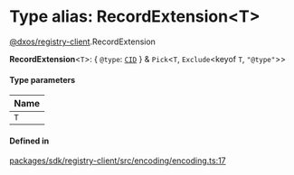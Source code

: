 # Type alias: RecordExtension<T\>

[@dxos/registry-client](../modules/dxos_registry_client.md).RecordExtension

 **RecordExtension**<`T`\>: { `@type`: [`CID`](../classes/dxos_registry_client.CID.md)  } & `Pick`<`T`, `Exclude`<keyof `T`, ``"@type"``\>\>

#### Type parameters

| Name |
| :------ |
| `T` |

#### Defined in

[packages/sdk/registry-client/src/encoding/encoding.ts:17](https://github.com/dxos/dxos/blob/db8188dae/packages/sdk/registry-client/src/encoding/encoding.ts#L17)
